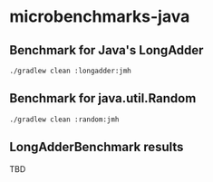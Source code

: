 # microbenchmarks-java

## Benchmark for Java's LongAdder
```
./gradlew clean :longadder:jmh
```

## Benchmark for java.util.Random
```
./gradlew clean :random:jmh
```

## LongAdderBenchmark results

TBD
